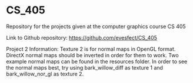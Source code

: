 # CS_405
Repository for the projects given at the computer graphics course CS 405 

Link to Github repository: https://github.com/evesfect/CS_405

Project 2 Information:
Texture 2 is for normal maps in OpenGL format. DirectX normal maps should be inverted in order for them to work.
Two example normal maps can be found in the resources folder. 
In order to see the normal maps best, try using bark_willow_diff as texture 1 and bark_willow_nor_gl as texture 2.
